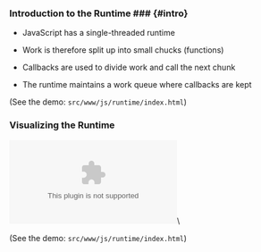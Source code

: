 ### Introduction to the Runtime ### {#intro}

  * JavaScript has a single-threaded runtime

  * Work is therefore split up into small chucks (functions)

  * Callbacks are used to divide work and call the next chunk

  * The runtime maintains a work queue where callbacks are kept

(See the demo: `src/www/js/runtime/index.html`)

### Visualizing the Runtime ###

![The JavaScript Event Loop](../../../../diagrams/js/runtime.dot)\
<!-- Placeholder -->

(See the demo: `src/www/js/runtime/index.html`)
